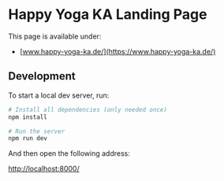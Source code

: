 # Happy Yoga KA Landing Page

This page is available under:

- [www.happy-yoga-ka.de/](https://www.happy-yoga-ka.de/)

## Development

To start a local dev server, run:

```bash
# Install all dependencies (only needed once)
npm install

# Run the server
npm run dev
```

And then open the following address:

[http://localhost:8000/](http://localhost:8000/)
